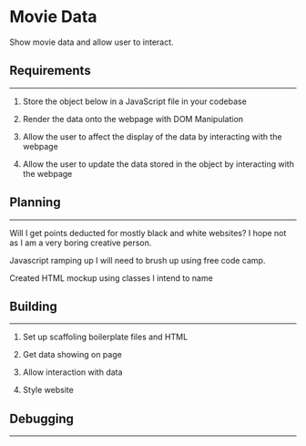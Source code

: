 # Movie Data

Show movie data and allow user to interact.

## Requirements

---

1. Store the object below in a JavaScript file in your codebase

2. Render the data onto the webpage with DOM Manipulation

3. Allow the user to affect the display of the data by interacting with the
   webpage

4. Allow the user to update the data stored in the object by interacting with
   the webpage

## Planning

---

Will I get points deducted for mostly black and white websites? I hope not as I
am a very boring creative person.

Javascript ramping up I will need to brush up using free code camp.

Created HTML mockup using classes I intend to name

## Building

---

1. Set up scaffoling boilerplate files and HTML

2. Get data showing on page

3. Allow interaction with data

4. Style website

## Debugging

---
